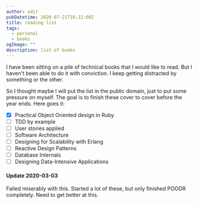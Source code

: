 ```yaml
---
author: udit
pubDatetime: 2020-07-21T16:22:00Z
title: reading list
tags:
  - personal
  - books
ogImage: ""
description: list of books
---
```


I have been sitting on a pile of technical books that I would like to read. But I haven't been able to do it with conviction. I keep getting distracted by something or the other.

So I thought maybe I will put the list in the public domain, just to put some pressure on myself. The goal is to finish these cover to cover before the year ends. Here goes it:

- [x] Practical Object Oriented design in Ruby
- [ ] TDD by example
- [ ] User stories applied
- [ ] Software Architecture
- [ ] Designing for Scalability with Erlang
- [ ] Reactive Design Patterns
- [ ] Database Internals
- [ ] Designing Data-Intensive Applications

#### Update 2020-03-03

Failed miserably with this. Started a lot of these, but only finished POODR completely. Need to get better at this.
